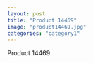 ```yaml
---
layout: post
title: "Product 14469"
image: "product14469.jpg"
categories: "category1"
---
```

Product 14469
